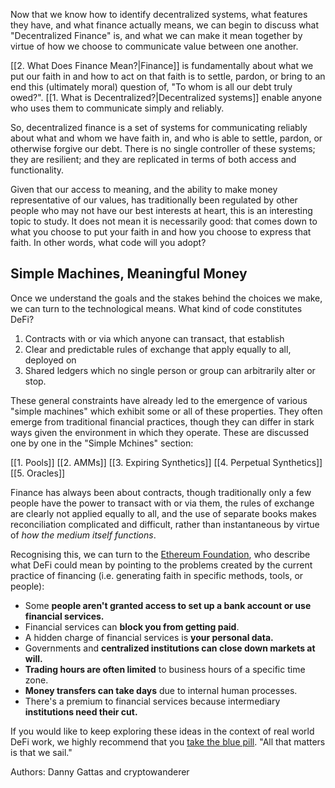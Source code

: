 Now that we know how to identify decentralized systems, what features they have, and what finance actually means, we can begin to discuss what "Decentralized Finance" is, and what we can make it mean together by virtue of how we choose to communicate value between one another.

[[2. What Does Finance Mean?|Finance]] is fundamentally about what we put our faith in and how to act on that faith is to settle, pardon, or bring to an end this (ultimately moral) question of, "To whom is all our debt truly owed?". [[1. What is Decentralized?|Decentralized systems]] enable anyone who uses them to communicate simply and reliably.

So, decentralized finance is a set of systems for communicating reliably about what and whom we have faith in, and who is able to settle, pardon, or otherwise forgive our debt. There is no single controller of these systems; they are resilient; and they are replicated in terms of both access and functionality.

Given that our access to meaning, and the ability to make money representative of our values, has traditionally been regulated by other people who may not have our best interests at heart, this is an interesting topic to study. It does not mean it is necessarily good: that comes down to what you choose to put your faith in and how you choose to express that faith. In other words, what code will you adopt?

## Simple Machines, Meaningful Money

Once we understand the goals and the stakes behind the choices we make, we can turn to the technological means. What kind of code constitutes DeFi? 

1. Contracts with or via which anyone can transact, that establish
2. Clear and predictable rules of exchange that apply equally to all, deployed on
3. Shared ledgers which no single person or group can arbitrarily alter or stop.

These general constraints have already led to the emergence of various "simple machines" which exhibit some or all of these properties. They often emerge from traditional financial practices, though they can differ in stark ways given the environment in which they operate.  These are discussed one by one in the "Simple Mchines" section:

[[1. Pools]]
[[2. AMMs]]
[[3. Expiring Synthetics]]
[[4. Perpetual Synthetics]]
[[5. Oracles]]

Finance has always been about contracts, though traditionally only a few people have the power to transact with or via them, the rules of exchange are clearly not applied equally to all, and the use of separate books makes reconciliation complicated and difficult, rather than instantaneous by virtue of *how the medium itself functions*. 

Recognising this, we can turn to the [Ethereum Foundation](https://ethereum.org/en/defi/#what-is-defi), who describe what DeFi could mean by pointing to the problems created by the current practice of financing (i.e. generating faith in specific methods, tools, or people):

-   Some **people aren't granted access to set up a bank account or use financial services.**
-   Financial services can **block you from getting paid**.
-   A hidden charge of financial services is **your personal data.**
-   Governments and **centralized institutions can close down markets at will.**
-   **Trading hours are often limited** to business hours of a specific time zone.
-   **Money transfers can take days** due to internal human processes.
-   There's a premium to financial services because intermediary **institutions need their cut.**

If you would like to keep exploring these ideas in the context of real world DeFi work, we highly recommend that you [take the blue pill](https://thebluepill.eth.link/). "All that matters is that we sail."

Authors: Danny Gattas and cryptowanderer




